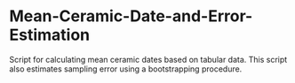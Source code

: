 # Mean-Ceramic-Date-and-Error-Estimation
Script for calculating mean ceramic dates based on tabular data. This script also estimates sampling error using a bootstrapping procedure.
